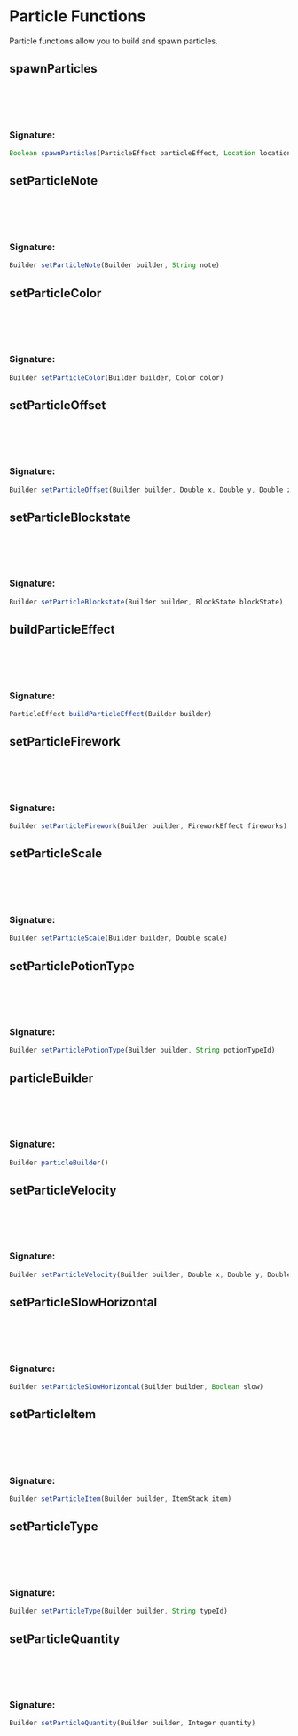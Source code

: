 # Particle Functions
 Particle functions allow you to build and spawn particles.

## spawnParticles

<h3 style="padding-top: 4.6rem"> Signature: </h3>

```js
Boolean spawnParticles(ParticleEffect particleEffect, Location location, Viewer viewer, Integer radius)
```

## setParticleNote

<h3 style="padding-top: 4.6rem"> Signature: </h3>

```js
Builder setParticleNote(Builder builder, String note)
```

## setParticleColor

<h3 style="padding-top: 4.6rem"> Signature: </h3>

```js
Builder setParticleColor(Builder builder, Color color)
```

## setParticleOffset

<h3 style="padding-top: 4.6rem"> Signature: </h3>

```js
Builder setParticleOffset(Builder builder, Double x, Double y, Double z)
```

## setParticleBlockstate

<h3 style="padding-top: 4.6rem"> Signature: </h3>

```js
Builder setParticleBlockstate(Builder builder, BlockState blockState)
```

## buildParticleEffect

<h3 style="padding-top: 4.6rem"> Signature: </h3>

```js
ParticleEffect buildParticleEffect(Builder builder)
```

## setParticleFirework

<h3 style="padding-top: 4.6rem"> Signature: </h3>

```js
Builder setParticleFirework(Builder builder, FireworkEffect fireworks)
```

## setParticleScale

<h3 style="padding-top: 4.6rem"> Signature: </h3>

```js
Builder setParticleScale(Builder builder, Double scale)
```

## setParticlePotionType

<h3 style="padding-top: 4.6rem"> Signature: </h3>

```js
Builder setParticlePotionType(Builder builder, String potionTypeId)
```

## particleBuilder

<h3 style="padding-top: 4.6rem"> Signature: </h3>

```js
Builder particleBuilder()
```

## setParticleVelocity

<h3 style="padding-top: 4.6rem"> Signature: </h3>

```js
Builder setParticleVelocity(Builder builder, Double x, Double y, Double z)
```

## setParticleSlowHorizontal

<h3 style="padding-top: 4.6rem"> Signature: </h3>

```js
Builder setParticleSlowHorizontal(Builder builder, Boolean slow)
```

## setParticleItem

<h3 style="padding-top: 4.6rem"> Signature: </h3>

```js
Builder setParticleItem(Builder builder, ItemStack item)
```

## setParticleType

<h3 style="padding-top: 4.6rem"> Signature: </h3>

```js
Builder setParticleType(Builder builder, String typeId)
```

## setParticleQuantity

<h3 style="padding-top: 4.6rem"> Signature: </h3>

```js
Builder setParticleQuantity(Builder builder, Integer quantity)
```

